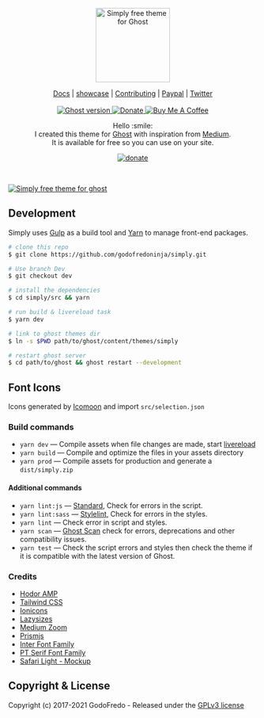 <p align="center">
  <a href="https://godofredo.ninja">
    <img src="https://user-images.githubusercontent.com/10253167/103450308-a2757c00-4c82-11eb-8bc3-29b09520fc58.png" width="150px" alt="Simply free theme for Ghost" />
  </a>
</p>
<p align="center">
    <a href="https://godofredo.ninja/ghost-theme/simply/docs/">Docs</a> |
    <a href="https://godofredo.ninja/ghost-theme/simply/showcase">showcase</a> |
    <a href="https://github.com/godofredoninja/simply/graphs/contributors">Contributing</a> |
    <a href="https://www.paypal.me/godofredoninja">Paypal</a> |
    <a href="https://twitter.com/godofredoninja">Twitter</a>
    <br /><br />
    <a href="https://github.com/TryGhost/Ghost">
        <img src="https://img.shields.io/badge/Ghost-3.x-brightgreen.svg" alt="Ghost version" />
    </a>
    <a href="https://www.paypal.me/godofredoninja">
        <img src="https://img.shields.io/badge/donate-paypal-blue.svg" alt="Donate" />
    </a>
    <a href="https://www.buymeacoffee.com/GodoFredoNinja">
        <img src="https://img.shields.io/badge/-Buy%20Me%20A%20Coffee-%23FF813F" alt="Buy Me A Coffee" />
    </a>
</p>
<p align="center">
    Hello :smile:
    <br />
    I created this theme for <a href="https://github.com/tryghost/ghost/">Ghost</a> with inspiration from <a href="https://medium.com/">Medium</a>.
    <br />
    It is available for free so you can use on your site.
</p>
<p align="center">
    <a href="https://www.paypal.me/godofredoninja">
        <img src="https://user-images.githubusercontent.com/10253167/103444000-877b1b80-4c32-11eb-8377-7bedd46dbdf8.gif" alt="donate" />
    </a>
</p>

&nbsp;

[![Simply free theme for ghost](https://user-images.githubusercontent.com/10253167/103443986-4daa1500-4c32-11eb-941b-45a4cb54e615.jpg)](https://godofredo.ninja)


## Development

Simply uses [Gulp](https://gulpjs.com/) as a build tool and [Yarn](https://yarnpkg.com/) to manage front-end packages.

```bash
# clone this repo
$ git clone https://github.com/godofredoninja/simply.git

# Use branch Dev
$ git checkout dev

# install the dependencies
$ cd simply/src && yarn

# run build & livereload task
$ yarn dev

# link to ghost themes dir
$ ln -s $PWD path/to/ghost/content/themes/simply

# restart ghost server
$ cd path/to/ghost && ghost restart --development
```

## Font Icons

Icons generated by [Icomoon](https://icomoon.io/app/#/select) and import  `src/selection.json`

### Build commands

- `yarn dev` — Compile assets when file changes are made, start [livereload](http://livereload.com/)
- `yarn build` — Compile and optimize the files in your assets directory
- `yarn prod` — Compile assets for production and generate a `dist/simply.zip`

#### Additional commands

- `yarn lint:js` — [Standard](https://standardjs.com/), Check for errors in the script.
- `yarn lint:sass` — [Stylelint](https://stylelint.io/), Check for errors in the styles.
- `yarn lint` — Check error in script and styles.
- `yarn scan` — [Ghost Scan](https://github.com/TryGhost/gscan) check for errors, deprecations and other compatibility issues.
- `yarn test` — Check the script errors and styles then check the theme if it is compatible with the latest version of Ghost.

### Credits

- [Hodor AMP](https://github.com/godofredoninja/Hodor-AMP-Ghost)
- [Tailwind CSS](https://github.com/tailwindlabs/tailwindcss)
- [Ionicons](https://github.com/ionic-team/ionicons)
- [Lazysizes](https://github.com/aFarkas/lazysizes)
- [Medium Zoom](https://github.com/francoischalifour/medium-zoom)
- [Prismjs](https://github.com/PrismJS/prism/)
- [Inter Font Family](https://github.com/rsms/inter/)
- [PT Serif Font Family](https://fonts.google.com/specimen/PT+Serif)
- [Safari Light - Mockup](https://www.uplabs.com/posts/safari-light-version)

## Copyright & License

Copyright (c) 2017-2021 GodoFredo - Released under the [GPLv3 license](LICENSE)

